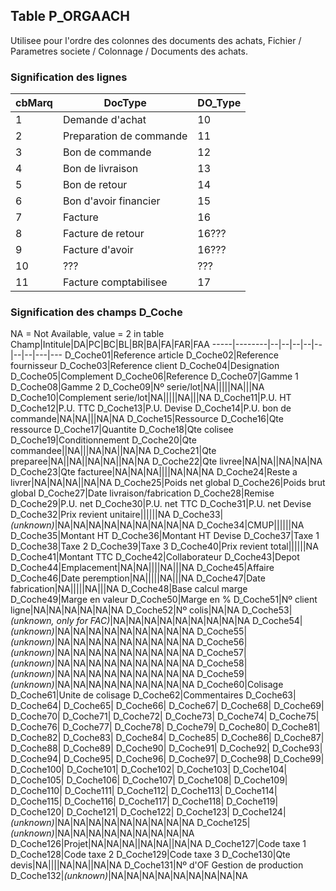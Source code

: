 ## Table P_ORGAACH
Utilisee pour l'ordre des colonnes des documents des achats, Fichier / Parametres societe / Colonnage / Documents des achats.

### Signification des lignes
cbMarq|DocType|DO_Type
------|-------|-------
1|Demande d'achat|10
2|Preparation de commande|11
3|Bon de commande|12
4|Bon de livraison|13
5|Bon de retour|14
6|Bon d'avoir financier|15
7|Facture|16
8|Facture de retour|16???
9|Facture d'avoir|16???
10|???|???
11|Facture comptabilisee|17

### Signification des champs D_Coche
NA = Not Available, value = 2 in table
Champ|Intitule|DA|PC|BC|BL|BR|BA|FA|FAR|FAA
-----|--------|--|--|--|--|--|--|--|---|---
D_Coche01|Reference article
D_Coche02|Reference fournisseur
D_Coche03|Reference client
D_Coche04|Designation
D_Coche05|Complement
D_Coche06|Reference
D_Coche07|Gamme 1
D_Coche08|Gamme 2
D_Coche09|Nº serie/lot|NA|||||NA|||NA
D_Coche10|Complement serie/lot|NA|||||NA|||NA
D_Coche11|P.U. HT
D_Coche12|P.U. TTC
D_Coche13|P.U. Devise
D_Coche14|P.U. bon de commande|NA|NA|||NA|NA
D_Coche15|Ressource
D_Coche16|Qte ressource
D_Coche17|Quantite
D_Coche18|Qte colisee
D_Coche19|Conditionnement
D_Coche20|Qte commandee||NA|||NA|NA||NA|NA
D_Coche21|Qte preparee|NA||NA||NA|NA||NA|NA
D_Coche22|Qte livree|NA|NA||NA|NA|NA
D_Coche23|Qte facturee|NA|NA|NA||||NA|NA|NA
D_Coche24|Reste a livrer|NA|NA|NA||NA|NA
D_Coche25|Poids net global
D_Coche26|Poids brut global
D_Coche27|Date livraison/fabrication
D_Coche28|Remise
D_Coche29|P.U. net
D_Coche30|P.U. net TTC
D_Coche31|P.U. net Devise
D_Coche32|Prix revient unitaire||||||NA
D_Coche33|<i>(unknown)</i>|NA|NA|NA|NA|NA|NA|NA|NA|NA
D_Coche34|CMUP||||||NA
D_Coche35|Montant HT
D_Coche36|Montant HT Devise
D_Coche37|Taxe 1
D_Coche38|Taxe 2
D_Coche39|Taxe 3
D_Coche40|Prix revient total||||||NA
D_Coche41|Montant TTC
D_Coche42|Collaborateur
D_Coche43|Depot
D_Coche44|Emplacement|NA|NA||||NA|||NA
D_Coche45|Affaire
D_Coche46|Date peremption|NA|||||NA|||NA
D_Coche47|Date fabrication|NA|||||NA|||NA
D_Coche48|Base calcul marge
D_Coche49|Marge en valeur
D_Coche50|Marge en %
D_Coche51|Nº client ligne|NA|NA|NA|NA|NA|NA
D_Coche52|Nº colis|NA|NA
D_Coche53|<i>(unknown, only for FAC)</i>|NA|NA|NA|NA|NA|NA|NA|NA|NA
D_Coche54|<i>(unknown)</i>|NA|NA|NA|NA|NA|NA|NA|NA|NA
D_Coche55|<i>(unknown)</i>|NA|NA|NA|NA|NA|NA|NA|NA|NA
D_Coche56|<i>(unknown)</i>|NA|NA|NA|NA|NA|NA|NA|NA|NA
D_Coche57|<i>(unknown)</i>|NA|NA|NA|NA|NA|NA|NA|NA|NA
D_Coche58|<i>(unknown)</i>|NA|NA|NA|NA|NA|NA|NA|NA|NA
D_Coche59|<i>(unknown)</i>|NA|NA|NA|NA|NA|NA|NA|NA|NA
D_Coche60|Colisage
D_Coche61|Unite de colisage
D_Coche62|Commentaires
D_Coche63|
D_Coche64|
D_Coche65|
D_Coche66|
D_Coche67|
D_Coche68|
D_Coche69|
D_Coche70|
D_Coche71|
D_Coche72|
D_Coche73|
D_Coche74|
D_Coche75|
D_Coche76|
D_Coche77|
D_Coche78|
D_Coche79|
D_Coche80|
D_Coche81|
D_Coche82|
D_Coche83|
D_Coche84|
D_Coche85|
D_Coche86|
D_Coche87|
D_Coche88|
D_Coche89|
D_Coche90|
D_Coche91|
D_Coche92|
D_Coche93|
D_Coche94|
D_Coche95|
D_Coche96|
D_Coche97|
D_Coche98|
D_Coche99|
D_Coche100|
D_Coche101|
D_Coche102|
D_Coche103|
D_Coche104|
D_Coche105|
D_Coche106|
D_Coche107|
D_Coche108|
D_Coche109|
D_Coche110|
D_Coche111|
D_Coche112|
D_Coche113|
D_Coche114|
D_Coche115|
D_Coche116|
D_Coche117|
D_Coche118|
D_Coche119|
D_Coche120|
D_Coche121|
D_Coche122|
D_Coche123|
D_Coche124|<i>(unknown)</i>|NA|NA|NA|NA|NA|NA|NA|NA|NA
D_Coche125|<i>(unknown)</i>|NA|NA|NA|NA|NA|NA|NA|NA|NA
D_Coche126|Projet|NA|NA|NA||NA|NA||NA|NA
D_Coche127|Code taxe 1
D_Coche128|Code taxe 2
D_Coche129|Code taxe 3
D_Coche130|Qte devis|NA||||NA|NA||NA|NA
D_Coche131|Nº d'OF Gestion de production
D_Coche132|<i>(unknown)</i>|NA|NA|NA|NA|NA|NA|NA|NA|NA
